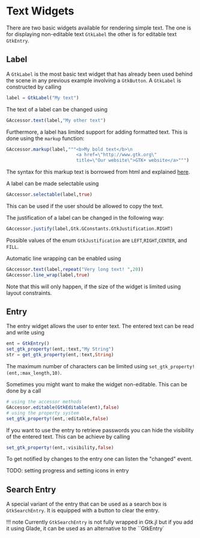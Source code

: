 # Text Widgets

There are two basic widgets available for rendering simple text. The one is for
displaying non-editable text `GtkLabel` the other is for editable text `GtkEntry`.

## Label

A `GtkLabel` is the most basic text widget that has already been used behind the
scene in any previous example involving a `GtkButton`.
A `GtkLabel` is constructed by calling
```julia
label = GtkLabel("My text")
```
The text of a label can be changed using
```julia
GAccessor.text(label,"My other text")
```
Furthermore, a label has limited support for adding formatted text. This is done
using the `markup` function:
```julia
GAccessor.markup(label,"""<b>My bold text</b>\n
                          <a href=\"http://www.gtk.org\"
                          title=\"Our website\">GTK+ website</a>""")
```
The syntax for this markup text is borrowed from html and explained [here](https://developer.gnome.org/pango/stable/PangoMarkupFormat.html).

A label can be made selectable using
```julia
GAccessor.selectable(label,true)
```
This can be used if the user should be allowed to copy the text.

The justification of a label can be changed in the following way:
```julia
GAccessor.justify(label,Gtk.GConstants.GtkJustification.RIGHT)
```
Possible values of the enum `GtkJustification` are `LEFT`,`RIGHT`,`CENTER`, and `FILL`.

Automatic line wrapping can be enabled using
```julia
GAccessor.text(label,repeat("Very long text! ",20))
GAccessor.line_wrap(label,true)
```
Note that this will only happen, if the size of the widget is limited using layout constraints.

## Entry

The entry widget allows the user to enter text. The entered text can be read and write using
```julia
ent = GtkEntry()
set_gtk_property!(ent,:text,"My String")
str = get_gtk_property(ent,:text,String)
```
The maximum number of characters can be limited using `set_gtk_property!(ent,:max_length,10)`.

Sometimes you might want to make the widget non-editable. This can be done by a call
```julia
# using the accessor methods
GAccessor.editable(GtkEditable(ent),false)
# using the property system
set_gtk_property!(ent,:editable,false)
```
If you want to use the entry to retrieve passwords you can hide the visibility of the entered text.
This can be achieve by calling
```julia
set_gtk_property!(ent,:visibility,false)
```
To get notified by changes to the entry one can listen the "changed" event.

TODO: setting progress and setting icons in entry

## Search Entry

A special variant of the entry that can be used as a search box is `GtkSearchEntry`. It is equipped
with a button to clear the entry.

!!! note
    Currently `GtkSearchEntry` is not fully wrapped in Gtk.jl but if you add it using Glade, it can
    be used as an alternative to the ``GtkEntry`


